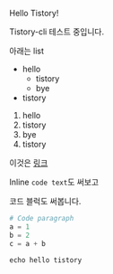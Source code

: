 Hello Tistory!

Tistory-cli 테스트 중입니다.

아래는 list
* hello
  * tistory
  * bye
* tistory

1. hello
  1. tistory
  1. bye
1. tistory

이것은 [링크](http://dgkim5360.tistory.com)

Inline `code text`도 써보고

코드 블럭도 써봅니다.
```python
# Code paragraph
a = 1
b = 2
c = a + b
```

```shell
echo hello tistory
```

